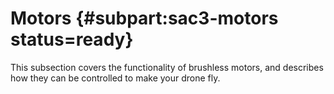 # Motors {#subpart:sac3-motors status=ready}

This subsection covers the functionality of brushless motors, and describes how they can be controlled to make your drone fly.
